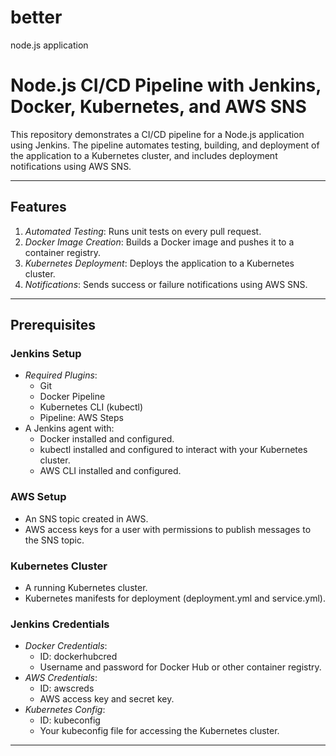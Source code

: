# better
node.js application

# Node.js CI/CD Pipeline with Jenkins, Docker, Kubernetes, and AWS SNS

This repository demonstrates a CI/CD pipeline for a Node.js application using Jenkins. The pipeline automates testing, building, and deployment of the application to a Kubernetes cluster, and includes deployment notifications using AWS SNS.

---

## Features

1. *Automated Testing*: Runs unit tests on every pull request.
2. *Docker Image Creation*: Builds a Docker image and pushes it to a container registry.
3. *Kubernetes Deployment*: Deploys the application to a Kubernetes cluster.
4. *Notifications*: Sends success or failure notifications using AWS SNS.

---

## Prerequisites

### Jenkins Setup
- *Required Plugins*:
  - Git
  - Docker Pipeline
  - Kubernetes CLI (kubectl)
  - Pipeline: AWS Steps
- A Jenkins agent with:
  - Docker installed and configured.
  - kubectl installed and configured to interact with your Kubernetes cluster.
  - AWS CLI installed and configured.

### AWS Setup
- An SNS topic created in AWS.
- AWS access keys for a user with permissions to publish messages to the SNS topic.

### Kubernetes Cluster
- A running Kubernetes cluster.
- Kubernetes manifests for deployment (deployment.yml and service.yml).

### Jenkins Credentials
- *Docker Credentials*:
  - ID: dockerhubcred
  - Username and password for Docker Hub or other container registry.
- *AWS Credentials*:
  - ID: awscreds
  - AWS access key and secret key.
- *Kubernetes Config*:
  - ID: kubeconfig
  - Your kubeconfig file for accessing the Kubernetes cluster.

---

